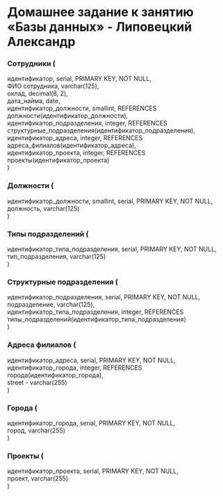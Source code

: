 # Домашнее задание к занятию «Базы данных» - Липовецкий Александр  
  
### Сотрудники (  
идентификатор, serial, PRIMARY KEY, NOT NULL,  
ФИО сотрудника, varchar(125),  
оклад, decimal(8, 2),  
дата_найма, date,  
идентификатор_должности, smallint, REFERENCES должности(идентификатор_должности),  
идентификатор_подразделения, integer, REFERENCES структурные_подразделения(идентификатор_подразделения),  
идентификатор_адреса, integer, REFERENCES адреса_филиалов(идентификатор_адреса),  
идентификатор_проекта, integer, REFERENCES проекты(идентификатор_проекта)  
)  
### Должности (  
идентификатор_должности, smallint, serial, PRIMARY KEY, NOT NULL,  
должность, varchar(125)  
)  
### Типы подразделений (  
идентификатор_типа_подразделения, serial, PRIMARY KEY, NOT NULL,  
тип_подразделения, varchar(125)  
)  
### Структурные подразделения (  
идентификатор_подразделения, serial, PRIMARY KEY, NOT NULL,  
подразделение, varchar(125),  
идентификатор_типа_подразделения, integer, REFERENCES типы_подразделений(идентификатор_типа_подразделения)  
)  
### Адреса филиалов (  
идентификатор_адреса, serial, PRIMARY KEY, NOT NULL,  
идентификатор_города, integer, REFERENCES города(идентификатор_города),  
street  - varchar(255)  
)  
### Города (  
идентификатор_города, serial, PRIMARY KEY, NOT NULL,  
город, varchar(255)  
)  
### Проекты (  
идентификатор_проекта, serial, PRIMARY KEY, NOT NULL,  
проект, varchar(255)  
)  


